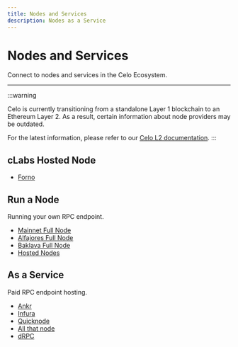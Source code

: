 ```yaml
---
title: Nodes and Services
description: Nodes as a Service
---
```


# Nodes and Services

Connect to nodes and services in the Celo Ecosystem.

---

:::warning

Celo is currently transitioning from a standalone Layer 1 blockchain to an Ethereum Layer 2. As a result, certain information about node providers may be outdated.

For the latest information, please refer to our [Celo L2 documentation](/cel2).
:::

## cLabs Hosted Node

- [Forno](forno)

## Run a Node

Running your own RPC endpoint.

- [Mainnet Full Node](run-mainnet)
- [Alfajores Full Node](run-alfajores)
- [Baklava Full Node](run-baklava)
- [Hosted Nodes](run-hosted)

## As a Service

Paid RPC endpoint hosting.

- [Ankr](https://www.ankr.com/rpc/celo/)
- [Infura](https://www.infura.io/)
- [Quicknode](https://www.quicknode.com/chains/celo)
- [All that node](https://www.allthatnode.com/celo.dsrv)
- [dRPC](https://drpc.org/chainlist/celo)
